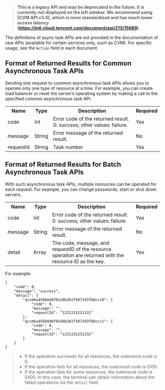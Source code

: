 >**This is a legacy API and may be deprecated in the future. It is currently not displayed on the left sidebar. We recommend using [CVM API v3.0], which is more standardized and has much lower access latency (https://intl.cloud.tencent.com/document/api/213/15689).**

The definitions of async task APIs are not provided in the documentation of new APIs (available for certain services only, such as CVM). For specific usage, see the `Action` field in each document.

## Format of Returned Results for Common Asynchronous Task APIs
Sending one request to common asynchronous task APIs allows you to operate only one type of resource at a time. For example, you can create load balancer or reset the server’s operating system by making a call to the specified common asynchronous task API.

<table>
   <tr>
      <th>Name</th>
      <th>Type</th>
      <th>Description</th>
      <th>Required</th>
   </tr>
   <tr>
      <td>code</td>
      <td>Int</td>
      <td>Error code of the returned result. 0: success; other values: failure.</td>
      <td>Yes</td>
   </tr>
   <tr>
      <td>message</td>
      <td>String</td>
      <td>Error message of the returned result.</td>
      <td>No</td>
   </tr>
   <tr>
      <td>requestId</td>
      <td>String</td>
      <td>Task number</td>
      <td>Yes</td>
   </tr>
</table>

## Format of Returned Results for Batch Asynchronous Task APIs
With such asynchronous task APIs, multiple resources can be operated for each request. For example, you can change passwords, start or shut down servers.

<table>
   <tr>
      <th>Name</th>
      <th>Type</th>
      <th>Description</th>
      <th>Required</th>
   </tr>
   <tr>
      <td>code</td>
      <td>Int</td>
      <td>Error code of the returned result. 0: success; other values: failure.</td>
      <td>Yes</td>
   </tr>
   <tr>
      <td>message</td>
      <td>String</td>
      <td>Error message of the returned result.</td>
      <td>No</td>
   </tr>
   <tr>
      <td>detail</td>
      <td>Array</td>
      <td>The code, message, and requestID of the resource operation are returned with the resource ID as the key.</td>
      <td>Yes</td>
   </tr>
</table>

For example:

```
{
	"code": 0,
	"message": "success",
	"detail": {
		"qcvm6a456b0d8f01d4b2b1f5073d3fb8ccc0": {
			"code": 0,
			"message": "",
			"requestId": "1231231231231"
		},
		"qcvm6a456b0d8f01d4b2b1f5073d3fb8ccc1": {
			"code": 0,
			"message": "",
			"requestId": "1231231231232"
		}
	}
}
```
>- If the operation succeeds for all resources, the outermost code is 0.
>- If the operation fails for all resources, the outermost code is 5100.
>- If the operation fails for some resources, the outermost code is 5400. In this case, the terminal can obtain information about the failed operations via the `detail` field.
